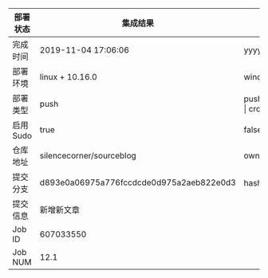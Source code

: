 部署状态 | 集成结果 | 参考值
---|---|---
完成时间 | 2019-11-04 17:06:06 | yyyy-mm-dd hh:mm:ss
部署环境 | linux + 10.16.0 | window \| linux + stable
部署类型 | push | push \| pull_request \| api \| cron
启用Sudo | true | false \| true
仓库地址 | silencecorner/sourceblog | owner_name/repo_name
提交分支 | d893e0a06975a776fccdcde0d975a2aeb822e0d3 | hash 16位
提交信息 | 新增新文章 |
Job ID   | 607033550 |
Job NUM  | 12.1 |
